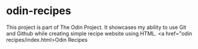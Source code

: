# odin-recipes
This project is part of The Odin Project. It showcases my ability to use Git and Github while creating simple recipe website using HTML.
<a href="odin recipes/index.html>Odin Recipes</a>